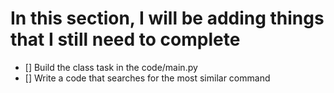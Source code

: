 # In this section, I will be adding things that I still need to complete

- [] Build the class task in the code/main.py
- [] Write a code that searches for the most similar command